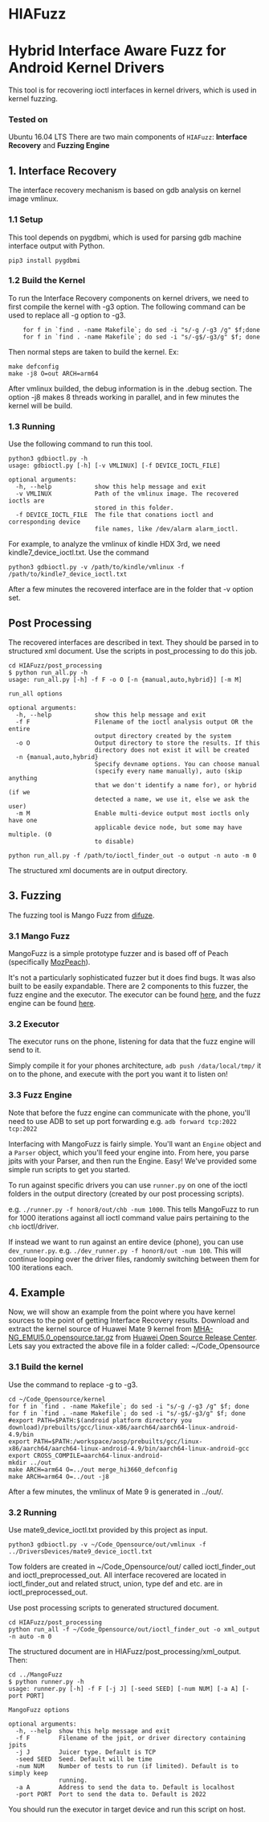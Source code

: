 # HIAFuzz
Hybrid Interface Aware Fuzz for Android Kernel Drivers
===================
This tool is for recovering ioctl interfaces in kernel drivers, which is used in kernel fuzzing.
### Tested on
Ubuntu 16.04 LTS
There are two main components of `HIAFuzz`: **Interface Recovery** and **Fuzzing Engine**

## 1. Interface Recovery
The interface recovery mechanism is based on gdb analysis on kernel image vmlinux.

### 1.1 Setup
This tool depends on pygdbmi, which is used for parsing gdb machine interface output with Python.
```
pip3 install pygdbmi
```

### 1.2 Build the Kernel

To run the Interface Recovery components on kernel drivers, we need to first compile the kernel with -g3 option.
The following command can be used to replace all -g option to -g3.
```
    for f in `find . -name Makefile`; do sed -i "s/-g /-g3 /g" $f;done
    for f in `find . -name Makefile`; do sed -i "s/-g$/-g3/g" $f; done
```
Then normal steps are taken to build the kernel. Ex:
```
make defconfig
make -j8 O=out ARCH=arm64
```
After vmlinux builded, the debug information is in the .debug section. The option -j8 makes 8 threads working in parallel, and in few minutes the kernel will be build.

### 1.3 Running
Use the following command to run this tool.
```
python3 gdbioctl.py -h
usage: gdbioctl.py [-h] [-v VMLINUX] [-f DEVICE_IOCTL_FILE]

optional arguments:
  -h, --help            show this help message and exit
  -v VMLINUX            Path of the vmlinux image. The recovered ioctls are
                        stored in this folder.
  -f DEVICE_IOCTL_FILE  The file that conations ioctl and corresponding device
                        file names, like /dev/alarm alarm_ioctl.
```
For example, to analyze the vmlinux of kindle HDX 3rd, we need kindle7_device_ioctl.txt. Use the command
```
python3 gdbioctl.py -v /path/to/kindle/vmlinux -f /path/to/kindle7_device_ioctl.txt
```
After a few minutes the recovered interface are in the folder that -v option set.

## Post Processing

The recovered interfaces are described in text. They should be parsed in to structured xml document. Use the scripts in post_processing to do this job.
```
cd HIAFuzz/post_processing
$ python run_all.py -h
usage: run_all.py [-h] -f F -o O [-n {manual,auto,hybrid}] [-m M]

run_all options

optional arguments:
  -h, --help            show this help message and exit
  -f F                  Filename of the ioctl analysis output OR the entire
                        output directory created by the system
  -o O                  Output directory to store the results. If this
                        directory does not exist it will be created
  -n {manual,auto,hybrid}
                        Specify devname options. You can choose manual
                        (specify every name manually), auto (skip anything
                        that we don't identify a name for), or hybrid (if we
                        detected a name, we use it, else we ask the user)
  -m M                  Enable multi-device output most ioctls only have one
                        applicable device node, but some may have multiple. (0
                        to disable)

python run_all.py -f /path/to/ioctl_finder_out -o output -n auto -m 0

```

The structured xml documents are in output directory.

## 3. Fuzzing
The fuzzing tool is Mango Fuzz from [difuze](https://github.com/ucsb-seclab/difuze).
### 3.1 Mango Fuzz
MangoFuzz is a simple prototype fuzzer and is based off of Peach (specifically [MozPeach](https://github.com/MozillaSecurity/peach)).

It's not a particularly sophisticated fuzzer but it does find bugs.
It was also built to be easily expandable.
There are 2 components to this fuzzer, the fuzz engine and the executor.
The executor can be found [here](MangoFuzz/executor), and the fuzz engine can be found [here](MangoFuzz/fuzzer).

### 3.2 Executor
The executor runs on the phone, listening for data that the fuzz engine will send to it.

Simply compile it for your phones architecture, `adb push /data/local/tmp/` it on to the phone, and execute with the port you want it to listen on!


### 3.3 Fuzz Engine

Note that before the fuzz engine can communicate with the phone, you'll need to use ADB to set up port forwarding e.g. `adb forward tcp:2022 tcp:2022`

Interfacing with MangoFuzz is fairly simple. You'll want an `Engine` object and a `Parser` object, which you'll feed your engine into.
From here, you parse jpits with your Parser, and then run the Engine. Easy!
We've provided some simple run scripts to get you started.

To run against specific drivers you can use `runner.py` on one of the ioctl folders in the output directory (created by our post processing scripts).

e.g. `./runner.py -f honor8/out/chb -num 1000`. This tells MangoFuzz to run for 1000 iterations against all ioctl command value pairs pertaining to the `chb` ioctl/driver.

If instead we want to run against an entire device (phone), you can use `dev_runner.py`. e.g. `./dev_runner.py -f honor8/out -num 100`.
This will continue looping over the driver files, randomly switching between them for 100 iterations each.



## 4. Example

Now, we will show an example from the point where you have kernel sources to the point of getting Interface Recovery results.
Download and extract the kernel source of Huawei Mate 9 kernel from [MHA-NG_EMUI5.0_opensource.tar.gz](http://download-c1.huawei.com/download/downloadCenter?downloadId=95352&version=391424&siteCode=worldwide) from [Huawei Open Source Release Center](https://consumer.huawei.com/en/opensource/).
Lets say you extracted the above file in a folder called: ~/Code_Opensource
### 3.1 Build the kernel
Use the command to replace -g to -g3.

```
cd ~/Code_Opensource/kernel
for f in `find . -name Makefile`; do sed -i "s/-g /-g3 /g" $f; done
for f in `find . -name Makefile`; do sed -i "s/-g$/-g3/g" $f; done
#export PATH=$PATH:$(android platform directory you download)/prebuilts/gcc/linux-x86/aarch64/aarch64-linux-android-4.9/bin
export PATH=$PATH:/workspace/aosp/prebuilts/gcc/linux-x86/aarch64/aarch64-linux-android-4.9/bin/aarch64-linux-android-gcc
export CROSS_COMPILE=aarch64-linux-android-
mkdir ../out
make ARCH=arm64 O=../out merge_hi3660_defconfig
make ARCH=arm64 O=../out -j8
```
After a few minutes, the vmlinux of Mate 9 is generated in ../out/.

### 3.2 Running
Use mate9_device_ioctl.txt provided by this project as input.
```
python3 gdbioctl.py -v ~/Code_Opensource/out/vmlinux -f ../DriversDevices/mate9_device_ioctl.txt
```
Tow folders are created in ~/Code_Opensource/out/ called ioctl_finder_out and ioctl_preprocessed_out. All interface recovered are located in ioctl_finder_out and related struct, union, type def and etc. are in ioctl_preprocessed_out.

Use post processing scripts to generated structured document.

```
cd HIAFuzz/post_processing
python run_all -f ~/Code_Opensource/out/ioctl_finder_out -o xml_output -n auto -m 0
```

The structured document are in HIAFuzz/post_processing/xml_output. Then:
```
cd ../MangoFuzz
$ python runner.py -h
usage: runner.py [-h] -f F [-j J] [-seed SEED] [-num NUM] [-a A] [-port PORT]

MangoFuzz options

optional arguments:
  -h, --help  show this help message and exit
  -f F        Filename of the jpit, or driver directory containing jpits
  -j J        Juicer type. Default is TCP
  -seed SEED  Seed. Default will be time
  -num NUM    Number of tests to run (if limited). Default is to simply keep
              running.
  -a A        Address to send the data to. Default is localhost
  -port PORT  Port to send the data to. Default is 2022

```
You should run the executor in target device and run this script on host.






